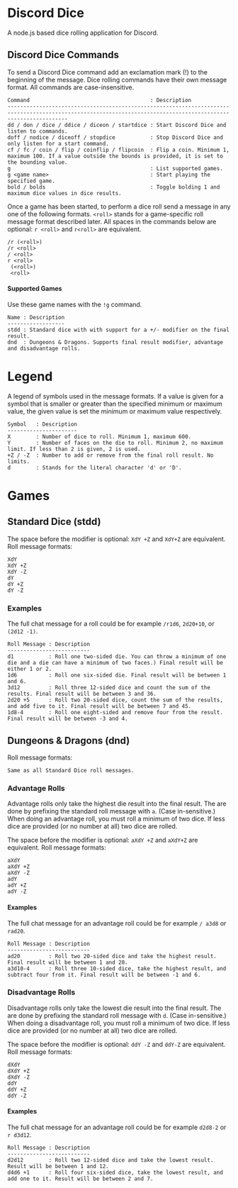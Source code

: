 # Discord Dice #
A node.js based dice rolling application for Discord.

## Discord Dice Commands ##
To send a Discord Dice command add an exclamation mark (!) to the beginning of the message.
Dice rolling commands have their own message format.
All commands are case-insensitive.

    Command                                      : Description
    ---------------------------------------------------------------------------------------------------------------------------------------------------------------
    dd / don / dice / ddice / diceon / startdice : Start Discord Dice and listen to commands.
    doff / nodice / diceoff / stopdice           : Stop Discord Dice and only listen for a start command.
    cf / fc / coin / flip / coinflip / flipcoin  : Flip a coin. Minimum 1, maximum 100. If a value outside the bounds is provided, it is set to the bounding value.
    g                                            : List supported games.
    g <game name>                                : Start playing the specified game.
    bold / bolds                                 : Toggle bolding 1 and maximum dice values in dice results.

Once a game has been started, to perform a dice roll send a message in any one of the following formats.
`<roll>` stands for a game-specific roll message format described later.
All spaces in the commands below are optional: `r <roll>` and `r<roll>` are equivalent.

    /r (<roll>)
    /r <roll>
    / <roll>
    r <roll>
     (<roll>)
     <roll>

#### Supported Games ###
Use these game names with the `!g` command.

    Name : Description
    ------------------
    stdd : Standard dice with with support for a +/- modifier on the final result.
    dnd  : Dungeons & Dragons. Supports final result modifier, advantage and disadvantage rolls.

# Legend #
A legend of symbols used in the message formats.
If a value is given for a symbol that is smaller or greater than the specified minimum or maximum value, the given value is set the minimum or maximum value respectively.

    Symbol   : Description
    ----------------------
    X        : Number of dice to roll. Minimum 1, maximum 600.
    Y        : Number of faces on the die to roll. Minimum 2, no maximum limit. If less than 2 is given, 2 is used.
    +Z / -Z  : Number to add or remove from the final roll result. No limits.
    d        : Stands for the literal character 'd' or 'D'.

# Games #
## Standard Dice (stdd) ##
The space before the modifier is optional: `XdY +Z` and `XdY+Z` are equivalent.
Roll message formats:

    XdY
    XdY +Z
    XdY -Z
    dY
    dY +Z
    dY -Z

### Examples ###
The full chat message for a roll could be for example `/r1d6`, `2d20+10`, or `(2d12 -1)`.

    Roll Message : Description
    --------------------------
    d1           : Roll one two-sided die. You can throw a minimum of one die and a die can have a minimum of two faces.) Final result will be either 1 or 2.
    1d6          : Roll one six-sided die. Final result will be between 1 and 6.
    3d12         : Roll three 12-sided dice and count the sum of the results. Final result will be between 3 and 36.
    2d20 +5      : Roll two 20-sided dice, count the sum of the results, and add five to it. Final result will be between 7 and 45.
    1d8-4        : Roll one eight-sided and remove four from the result. Final result will be between -3 and 4.

## Dungeons & Dragons (dnd) ##
Roll message formats:

    Same as all Standard Dice roll messages.

### Advantage Rolls ###
Advantage rolls only take the highest die result into the final result.
The are done by prefixing the standard roll message with `a`. (Case in-sensitive.)
When doing an advantage roll, you must roll a minimum of two dice.
If less dice are provided (or no number at all) two dice are rolled.

The space before the modifier is optional: `aXdY +Z` and `aXdY+Z` are equivalent.
Roll message formats:

    aXdY
    aXdY +Z
    aXdY -Z
    adY
    adY +Z
    adY -Z

#### Examples ####
The full chat message for an advantage roll could be for example `/ a3d8` or `rad20`.

    Roll Message : Description
    --------------------------
    ad20         : Roll two 20-sided dice and take the highest result. Final result will be between 1 and 20.
    a3d10-4      : Roll three 10-sided dice, take the highest result, and subtract four from it. Final result will be between -1 and 6.
    
### Disadvantage Rolls ###
Disadvantage rolls only take the lowest die result into the final result.
The are done by prefixing the standard roll message with `d`. (Case in-sensitive.)
When doing a disadvantage roll, you must roll a minimum of two dice.
If less dice are provided (or no number at all) two dice are rolled.

The space before the modifier is optional: `ddY -Z` and `ddY-Z` are equivalent.
Roll message formats:

    dXdY
    dXdY +Z
    dXdY -Z
    ddY
    ddY +Z
    ddY -Z

#### Examples ####
The full chat message for an advantage roll could be for example `d2d8-2` or `r d3d12`.

    Roll Message : Description
    --------------------------
    d2d12        : Roll two 12-sided dice and take the lowest result. Result will be between 1 and 12.
    d4d6 +1      : Roll four six-sided dice, take the lowest result, and add one to it. Result will be between 2 and 7.